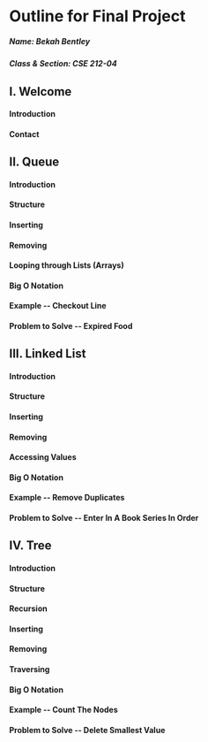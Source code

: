 # Outline for Final Project
##### Name: Bekah Bentley
##### Class & Section: CSE 212-04

## I. Welcome
#### Introduction
#### Contact

## II. Queue
#### Introduction
#### Structure
#### Inserting
#### Removing
#### Looping through Lists (Arrays)
#### Big O Notation
#### Example -- Checkout Line
#### Problem to Solve -- Expired Food

## III. Linked List
#### Introduction
#### Structure
#### Inserting
#### Removing
#### Accessing Values
#### Big O Notation
#### Example -- Remove Duplicates
#### Problem to Solve -- Enter In A Book Series In Order 

## IV. Tree
#### Introduction
#### Structure
#### Recursion
#### Inserting
#### Removing
#### Traversing
#### Big O Notation
#### Example -- Count The Nodes
#### Problem to Solve -- Delete Smallest Value
